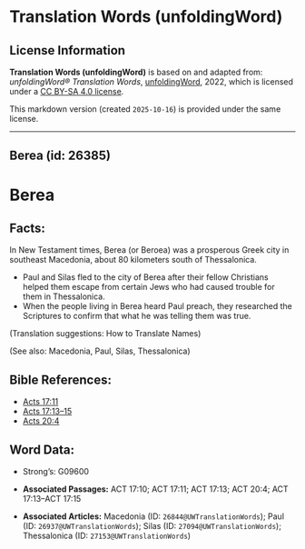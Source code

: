 # Translation Words (unfoldingWord)

## License Information

**Translation Words (unfoldingWord)** is based on and adapted from: _unfoldingWord® Translation Words_, [unfoldingWord](https://unfoldingword.org/utw), 2022, which is licensed under a [CC BY-SA 4.0 license](https://creativecommons.org/licenses/by-sa/4.0/legalcode.en).

This markdown version (created `2025-10-16`) is provided under the same license.



--------------------------------

## Berea (id: 26385)

Berea
=====

Facts:
------

In New Testament times, Berea (or Beroea) was a prosperous Greek city in southeast Macedonia, about 80 kilometers south of Thessalonica.

* Paul and Silas fled to the city of Berea after their fellow Christians helped them escape from certain Jews who had caused trouble for them in Thessalonica.
* When the people living in Berea heard Paul preach, they researched the Scriptures to confirm that what he was telling them was true.

(Translation suggestions: How to Translate Names)

(See also: Macedonia, Paul, Silas, Thessalonica)

Bible References:
-----------------

* [Acts 17:11](https://ref.ly/Acts17:11)
* [Acts 17:13–15](https://ref.ly/Acts17:13-Acts17:15)
* [Acts 20:4](https://ref.ly/Acts20:4)

Word Data:
----------

* Strong’s: G09600

* **Associated Passages:** ACT 17:10; ACT 17:11; ACT 17:13; ACT 20:4; ACT 17:13–ACT 17:15
* **Associated Articles:** Macedonia (ID: `26844@UWTranslationWords`); Paul (ID: `26937@UWTranslationWords`); Silas (ID: `27094@UWTranslationWords`); Thessalonica (ID: `27153@UWTranslationWords`)

